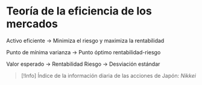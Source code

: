 # Teoría de la eficiencia de los mercados


Activo eficiente -> Minimiza el riesgo y maximiza la rentabilidad

Punto de mínima varianza -> Punto óptimo rentabilidad-riesgo

Valor esperado -> Rentabilidad
Riesgo -> Desviación estándar

>[!Info]
>Índice de la información diaria de las acciones de Japón: _Nikkei_

